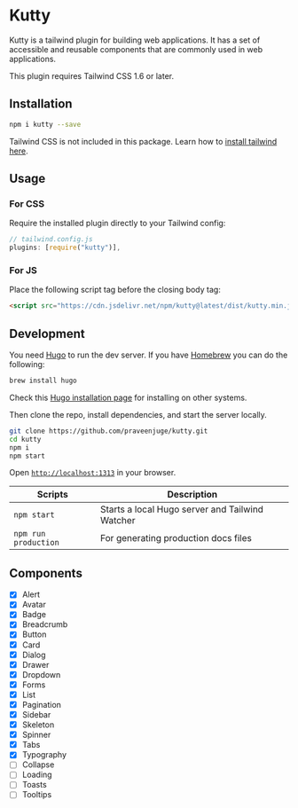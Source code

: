 # Kutty

Kutty is a tailwind plugin for building web applications. It has a set of accessible and reusable components that are commonly used in web applications.

This plugin requires Tailwind CSS 1.6 or later.

## Installation

```sh
npm i kutty --save
```

Tailwind CSS is not included in this package. Learn how to [install tailwind here](https://tailwindcss.com/docs/installation/).

## Usage

### For CSS

Require the installed plugin directly to your Tailwind config:

```js
// tailwind.config.js
plugins: [require("kutty")],
```

### For JS

Place the following script tag before the closing body tag:

```html
<script src="https://cdn.jsdelivr.net/npm/kutty@latest/dist/kutty.min.js"></script>
```

## Development

You need [Hugo](https://gohugo.io/) to run the dev server. If you have [Homebrew](https://brew.sh/) you can do the following:

```sh
brew install hugo
```

Check this [Hugo installation page](https://gohugo.io/getting-started/installing/) for installing on other systems.

Then clone the repo, install dependencies, and start the server locally.

```sh
git clone https://github.com/praveenjuge/kutty.git
cd kutty
npm i
npm start
```

Open [`http://localhost:1313`](http://localhost:1313) in your browser.

| Scripts              | Description                                     |
| -------------------- | ----------------------------------------------- |
| `npm start`          | Starts a local Hugo server and Tailwind Watcher |
| `npm run production` | For generating production docs files            |

## Components

- [x] Alert
- [x] Avatar
- [x] Badge
- [x] Breadcrumb
- [x] Button
- [x] Card
- [x] Dialog
- [x] Drawer
- [x] Dropdown
- [x] Forms
- [x] List
- [x] Pagination
- [x] Sidebar
- [x] Skeleton
- [x] Spinner
- [x] Tabs
- [x] Typography
- [ ] Collapse
- [ ] Loading
- [ ] Toasts
- [ ] Tooltips

